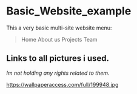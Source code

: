 # Basic_Website_example
This a very basic multi-site website
menu:
> Home 
> About us
> Projects
> Team
## Links to all pictures i used.
*Im not holding any rights related to them.*

https://wallpaperaccess.com/full/199948.jpg
